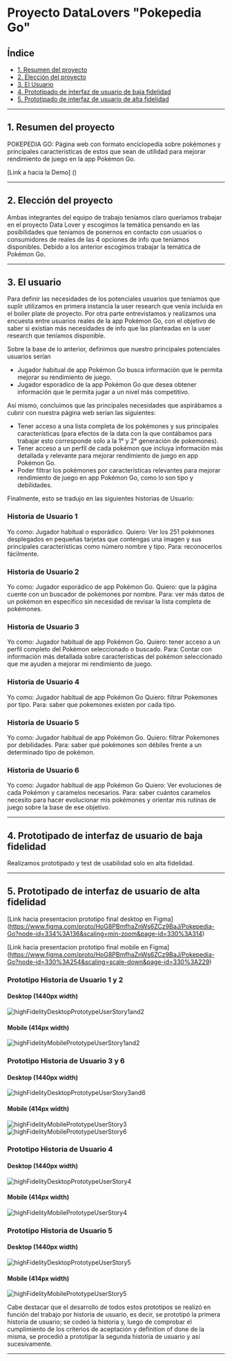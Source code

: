 # Proyecto DataLovers "Pokepedia Go"

## Índice

* [1. Resumen del proyecto](#1-resumen-del-proyecto)
* [2. Elección del proyecto](#2-elección-del-proyecto)
* [3. El Usuario](#3-el-usuario)
* [4. Prototipado de interfaz de usuario de baja fidelidad](#4-prototipado-de-interfaz-de-usuario-de-baja-fidelidad)
* [5. Prototipado de interfaz de usuario de alta fidelidad](#5-prototipado-de-interfaz-de-usuario-de-alta-fidelidad)


***

## 1. Resumen del proyecto

POKEPEDIA GO:
Página web con formato enciclopedia sobre pokémones y principales características de estos que sean de utilidad para mejorar rendimiento de juego en la app Pokémon Go.

[Link a hacia la Demo] (<!-- aquí poner link aquí -->)

***

## 2. Elección del proyecto

Ambas integrantes del equipo de trabajo teníamos claro queríamos trabajar en el proyecto Data Lover y escogimos la temática pensando en las posibilidades que teníamos de ponernos en contacto con usuarios o consumidores de reales de las 4 opciones de info que teníamos disponibles. Debido a los anterior escogimos trabajar la temática de Pokémon Go.

***

## 3. El usuario

Para definir las necesidades de los potenciales usuarios que teníamos que suplir utilizamos en primera instancia la user research que venía incluida en el boiler plate de proyecto.
Por otra parte entrevistamos y realizamos una encuesta entre usuarios reales de la app Pokémon Go, con el objetivo de saber si existían más necesidades de info que las planteadas en la user research que teníamos disponible.

Sobre la base de lo anterior, definimos que nuestro principales potenciales usuarios serían
- Jugador habitual de app Pokémon Go busca información que le permita mejorar su rendimiento de juego.
- Jugador esporádico de la app Pokémon Go que desea obtener información que le permita jugar a un nivel más competitivo.


Así mismo, concluimos que las principales necesidades que aspirábamos a cubrir con nuestra página web serían las siguientes:
- Tener acceso a una lista completa de los pokémones y sus principales características (para efectos de la data con la que contábamos para trabajar esto corresponde solo a la 1° y 2° generación de pokemones).
- Tener acceso a un perfil de cada pokémon que incluya información más detallada y relevante para mejorar rendimiento de juego en app Pokémon Go.
- Poder filtrar los pokémones por características relevantes para mejorar rendimiento de juego en app Pokémon Go, como lo son tipo y debilidades.

Finalmente, esto se tradujo en las siguientes historias de Usuario:

### Historia de Usuario 1
Yo como: Jugador habitual o esporádico.
Quiero: Ver los 251 pokémones desplegados en pequeñas tarjetas que contengas una imagen y sus principales características como número nombre y tipo.
Para: reconocerlos fácilmente.

### Historia de Usuario 2
Yo como: Jugador esporádico de app Pokémon Go.
Quiero: que la página cuente con un buscador de pokémones por nombre.
Para: ver más datos de un pokémon en específico sin necesidad de revisar la lista completa de pokémones. 

### Historia de Usuario 3
Yo como: Jugador habitual de app Pokémon Go.
Quiero: tener acceso a un perfil completo del Pokémon seleccionado o buscado.
Para: Contar con información más detallada sobre características del pokémon seleccionado que me ayuden a mejorar mi rendimiento de juego.

### Historia de Usuario 4
Yo como: Jugador habitual de app Pokémon Go
Quiero: filtrar Pokemones por tipo.
Para: saber que pokemones existen por cada tipo.

### Historia de Usuario 5
Yo como: Jugador habitual de app Pokémon Go.
Quiero: filtrar Pokemones por debilidades.
Para: saber qué pokémones son débiles frente a un determinado tipo de pokémon.

### Historia de Usuario 6
Yo como: Jugador habitual de app Pokémon Go
Quiero: Ver evoluciones de cada Pokémon y caramelos necesarios.
Para: saber cuántos caramelos necesito para hacer evolucionar mis pokémones y orientar mis rutinas de juego sobre la base de ese objetivo.

***

## 4. Prototipado de interfaz de usuario de baja fidelidad

Realizamos prototipado y test de usabilidad solo en alta fidelidad.

***

## 5. Prototipado de interfaz de usuario de alta fidelidad

[Link hacia presentacion prototipo final desktop en Figma]
(https://www.figma.com/proto/HoG8PBmfhaZnWs6ZCz9BaJ/Pokepedia-Go?node-id=334%3A136&scaling=min-zoom&page-id=330%3A314)

[Link hacia presentacion prototipo final mobile en Figma]
(https://www.figma.com/proto/HoG8PBmfhaZnWs6ZCz9BaJ/Pokepedia-Go?node-id=330%3A254&scaling=scale-down&page-id=330%3A229)

### Prototipo Historia de Usuario 1 y 2

#### Desktop (1440px width)

![highFidelityDesktopPrototypeUserStory1and2](src/img/prototypes/desktop/highFidelityDesktopPrototypeUserStory1and2.jpg)

#### Mobile (414px width)
![highFidelityMobilePrototypeUserStory1and2](src/img/prototypes/mobile/highFidelityMobilePrototypeUserStory1and2.jpg)


### Prototipo Historia de Usuario 3 y 6

#### Desktop (1440px width)
![highFidelityDesktopPrototypeUserStory3and6](src/img/prototypes/desktop/highFidelityDesktopPrototypeUserStory3and6.jpg)

#### Mobile (414px width)
![highFidelityMobilePrototypeUserStory3](src/img/prototypes/mobile/highFidelityMobilePrototypeUserStory3.jpg)
![highFidelityMobilePrototypeUserStory6](src/img/prototypes/mobile/highFidelityMobilePrototypeUserStory6.jpg)


### Prototipo Historia de Usuario 4

#### Desktop (1440px width)
![highFidelityDesktopPrototypeUserStory4](src/img/prototypes/desktop/highFidelityDesktopPrototypeUserStory4.jpg)


#### Mobile (414px width)
![highFidelityMobilePrototypeUserStory4](src/img/prototypes/mobile/highFidelityMobilePrototypeUserStory4.jpg)


### Prototipo Historia de Usuario 5

#### Desktop (1440px width)
![highFidelityDesktopPrototypeUserStory5](src/img/prototypes/desktop/highFidelityDesktopPrototypeUserStory5.jpg)

#### Mobile (414px width)
![highFidelityMobilePrototypeUserStory5](src/img/prototypes/mobile/highFidelityMobilePrototypeUserStory5.jpg)

 
Cabe destacar que el desarrollo de todos estos prototipos se realizó en función del trabajo por historia de usuario, es decir, se prototipó la primera historia de usuario; se codeó la historia y, luego de comprobar el cumplimiento de los criterios de aceptación y definition of done de la misma, se procedió a prototipar la segunda historia de usuario y así sucesivamente.

***

